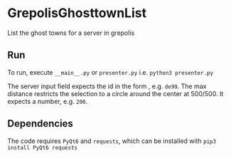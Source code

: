 # GrepolisGhosttownList
List the ghost towns for a server in grepolis

## Run

To run, execute `__main__.py` or `presenter.py` i.e. `python3 presenter.py`

The server input field expects the id in the form <countrycode><servernumber>, e.g. `de99`. The max distance restricts the selection to a circle around the center at 500/500. It expects a number, e.g. `200`.

## Dependencies

The code requires `PyQt6` and `requests`, which can be installed with `pip3 install PyQt6 requests`
